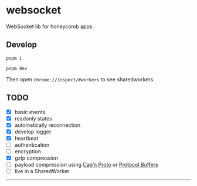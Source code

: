 # websocket

WebSocket lib for honeycomb apps.

## Develop

```shell
pnpm i
```

```shell
pnpm dev
```

Then open `chrome://inspect/#workers` to see sharedworkers.

## TODO

- [x] basic events
- [x] readonly states
- [x] automatically reconnection
- [x] develop logger
- [x] heartbeat
- [ ] authentication
- [ ] encryption
- [x] gzip compression
- [ ] payload compression using [Cap’n Proto] or [Protocol Buffers]
- [ ] live in a SharedWorker

---

[Cap’n Proto]: https://capnproto.org/otherlang.html

[Protocol Buffers]: https://developers.google.com/protocol-buffers
